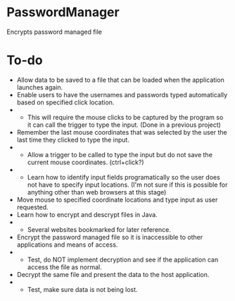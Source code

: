 # PasswordManager
Encrypts password managed file

# To-do
- Allow data to be saved to a file that can be loaded when the application launches again.
- Enable users to have the usernames and passwords typed automatically based on specified click location.
- - This will require the mouse clicks to be captured by the program so it can call the trigger to type the input. (Done in a previous project)
- Remember the last mouse coordinates that was selected by the user the last time they clicked to type the input.
- - Allow a trigger to be called to type the input but do not save the current mouse coordinates. (ctrl+click?)
- - Learn how to identify input fields programatically so the user does not have to specify input locations. (I'm not sure if this is possible for anything other than web browsers at this stage)
- Move mouse to specified coordinate locations and type input as user requested.
- Learn how to encrypt and descrypt files in Java.
- - Several websites bookmarked for later reference.
- Encrypt the password managed file so it is inaccessible to other applications and means of access.
- - Test, do NOT implement decryption and see if the application can access the file as normal.
- Decrypt the same file and present the data to the host application.
- - Test, make sure data is not being lost.
